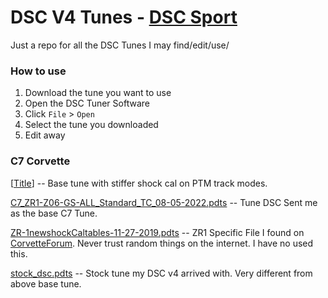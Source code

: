 # DSC V4 Tunes - [DSC Sport](https://dscsport.com)
Just a repo for all the DSC Tunes I may find/edit/use/ 

### How to use
1. Download the tune you want to use
2. Open the DSC Tuner Software
3. Click `File` > `Open`
4. Select the tune you downloaded
5. Edit away

### C7 Corvette
[[Title](C7-Corvette/Stiffer-Track-PTM.pdts)] -- Base tune with stiffer shock cal on PTM track modes. 

[C7_ZR1-Z06-GS-ALL_Standard_TC_08-05-2022.pdts](C7-Corvette/C7_ZR1-Z06-GS-ALL_Standard_TC_08-05-2022.pdts) -- Tune DSC Sent me as the base C7 Tune. 

[ZR-1newshockCaltables-11-27-2019.pdts](C7-Corvette/ZR-1newshockCaltables-11-27-2019.pdts) -- ZR1 Specific File I found on [CorvetteForum](https://corvetteforum.com). Never trust random things on the internet. I have no used this. 

[stock_dsc.pdts](C7-Corvette/stock_dsc.pdts) -- Stock tune my DSC v4 arrived with. Very different from above base tune. 
